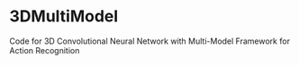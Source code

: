 # 3DMultiModel
Code for 3D Convolutional Neural Network with Multi-Model Framework for Action Recognition 
